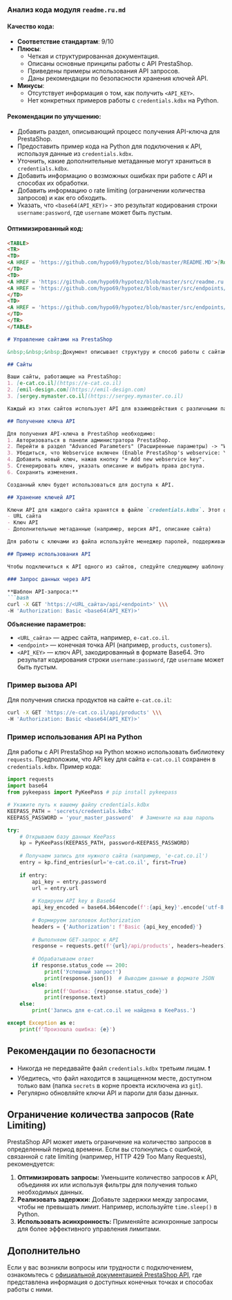 ### **Анализ кода модуля `readme.ru.md`**

#### Качество кода:
- **Соответствие стандартам**: 9/10
- **Плюсы**:
  - Четкая и структурированная документация.
  - Описаны основные принципы работы с API PrestaShop.
  - Приведены примеры использования API запросов.
  - Даны рекомендации по безопасности хранения ключей API.
- **Минусы**:
  - Отсутствует информация о том, как получить `<API_KEY>`.
  - Нет конкретных примеров работы с `credentials.kdbx` на Python.

#### Рекомендации по улучшению:
- Добавить раздел, описывающий процесс получения API-ключа для PrestaShop.
- Предоставить пример кода на Python для подключения к API, используя данные из `credentials.kdbx`.
- Уточнить, какие дополнительные метаданные могут храниться в `credentials.kdbx`.
- Добавить информацию о возможных ошибках при работе с API и способах их обработки.
- Добавить информацию о rate limiting (ограничении количества запросов) и как его обходить.
- Указать, что `<base64(API_KEY)>` - это результат кодирования строки `username:password`, где `username` может быть пустым.

#### Оптимизированный код:
```markdown
<TABLE>
<TR>
<TD>
<A HREF = 'https://github.com/hypo69/hypotez/blob/master/README.MD'>[Root ↑]</A>
</TD>
<TD>
<A HREF = 'https://github.com/hypo69/hypotez/blob/master/src/readme.ru.md'>src</A> \ 
<A HREF = 'https://github.com/hypo69/hypotez/blob/master/src/endpoints/readme.ru.md'>endpoints</A>
</TD>
<TD>
<A HREF = 'https://github.com/hypo69/hypotez/blob/master/src/endpoints/prestashop/README.MD'>English</A>
</TD>
</TR>
</TABLE>

# Управление сайтами на PrestaShop

&nbsp;&nbsp;&nbsp;Документ описывает структуру и способ работы с сайтами на платформе PrestaShop, а также хранение и использование ключей API.

## Сайты

Ваши сайты, работающие на PrestaShop:
1. [e-cat.co.il](https://e-cat.co.il)
2. [emil-design.com](https://emil-design.com)
3. [sergey.mymaster.co.il](https://sergey.mymaster.co.il)

Каждый из этих сайтов использует API для взаимодействия с различными параметрами и функциями.

## Получение ключа API

Для получения API-ключа в PrestaShop необходимо:
1. Авторизоваться в панели администратора PrestaShop.
2. Перейти в раздел "Advanced Parameters" (Расширенные параметры) -> "Webservice".
3. Убедиться, что Webservice включен (Enable PrestaShop's webservice: Yes).
4. Добавить новый ключ, нажав кнопку "+ Add new webservice key".
5. Сгенерировать ключ, указать описание и выбрать права доступа.
6. Сохранить изменения.

Созданный ключ будет использоваться для доступа к API.

## Хранение ключей API

Ключи API для каждого сайта хранятся в файле `credentials.kdbx`. Этот файл является защищенной базой данных паролей и содержит следующие данные для каждого сайта:
- URL сайта
- Ключ API
- Дополнительные метаданные (например, версия API, описание сайта)

Для работы с ключами из файла используйте менеджер паролей, поддерживающий формат `.kdbx`, например, [KeePass](https://keepass.info/) или [KeePassXC](https://keepassxc.org/).

## Пример использования API

Чтобы подключиться к API одного из сайтов, следуйте следующему шаблону:

### Запрос данных через API

**Шаблон API-запроса:**
```bash
curl -X GET 'https://<URL_сайта>/api/<endpoint>' \\\
-H 'Authorization: Basic <base64(API_KEY)>'
```

**Объяснение параметров:**
- `<URL_сайта>` — адрес сайта, например, `e-cat.co.il`.
- `<endpoint>` — конечная точка API (например, `products`, `customers`).
- `<API_KEY>` — ключ API, закодированный в формате Base64.  Это результат кодирования строки `username:password`, где `username` может быть пустым.

### Пример вызова API

Для получения списка продуктов на сайте `e-cat.co.il`:
```bash
curl -X GET 'https://e-cat.co.il/api/products' \\\
-H 'Authorization: Basic <base64(API_KEY)>'
```

### Пример использования API на Python

Для работы с API PrestaShop на Python можно использовать библиотеку `requests`.  Предположим, что API key для сайта `e-cat.co.il` сохранен в `credentials.kdbx`.  Пример кода:

```python
import requests
import base64
from pykeepass import PyKeePass # pip install pykeepass

# Укажите путь к вашему файлу credentials.kdbx
KEEPASS_PATH = 'secrets/credentials.kdbx'
KEEPASS_PASSWORD = 'your_master_password'  # Замените на ваш пароль

try:
    # Открываем базу данных KeePass
    kp = PyKeePass(KEEPASS_PATH, password=KEEPASS_PASSWORD)
    
    # Получаем запись для нужного сайта (например, 'e-cat.co.il')
    entry = kp.find_entries(url='e-cat.co.il', first=True)
    
    if entry:
        api_key = entry.password
        url = entry.url
        
        # Кодируем API key в Base64
        api_key_encoded = base64.b64encode(f':{api_key}'.encode('utf-8')).decode('utf-8')
        
        # Формируем заголовок Authorization
        headers = {'Authorization': f'Basic {api_key_encoded}'}
        
        # Выполняем GET-запрос к API
        response = requests.get(f'{url}/api/products', headers=headers)
        
        # Обрабатываем ответ
        if response.status_code == 200:
            print('Успешный запрос!')
            print(response.json())  # Выводим данные в формате JSON
        else:
            print(f'Ошибка: {response.status_code}')
            print(response.text)
    else:
        print('Запись для e-cat.co.il не найдена в KeePass.')

except Exception as e:
    print(f'Произошла ошибка: {e}')
```

## Рекомендации по безопасности

- Никогда не передавайте файл `credentials.kdbx` третьим лицам. ❗
- Убедитесь, что файл находится в защищенном месте, доступном только вам (папка `secrets` в корне проекта исключена из `git`).
- Регулярно обновляйте ключи API и пароли для базы данных.

## Ограничение количества запросов (Rate Limiting)

PrestaShop API может иметь ограничение на количество запросов в определенный период времени. Если вы столкнулись с ошибкой, связанной с rate limiting (например, HTTP 429 Too Many Requests), рекомендуется:

1. **Оптимизировать запросы:**  Уменьшите количество запросов к API, объединяя их или используя фильтры для получения только необходимых данных.
2. **Реализовать задержки:** Добавьте задержки между запросами, чтобы не превышать лимит.  Например, используйте `time.sleep()` в Python.
3. **Использовать асинхронность:**  Применяйте асинхронные запросы для более эффективного управления лимитами.

## Дополнительно

Если у вас возникли вопросы или трудности с подключением, ознакомьтесь с [официальной документацией PrestaShop API](https://devdocs.prestashop.com/), где представлена информация о доступных конечных точках и способах работы с ними.